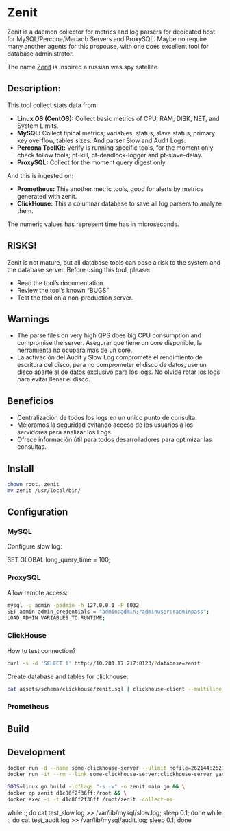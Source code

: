 # Zenit

Zenit is a daemon collector for metrics and log parsers for dedicated host for MySQL/Percona/Mariadb Servers and
ProxySQL. Maybe no require many another agents for this propouse, with one does excellent tool for database administrator.

The name [Zenit](https://en.wikipedia.org/wiki/Zenit_(satellite)) is inspired a russian was spy satellite.

## Description:

This tool collect stats data from:

- **Linux OS (CentOS):** Collect basic metrics of CPU, RAM, DISK, NET, and System Limits.
- **MySQL:** Collect tipical metrics; variables, status, slave status, primary key overflow, tables sizes. And parser Slow and Audit Logs.
- **Percona ToolKit:** Verify is running specific tools, for the moment only check follow tools; pt-kill, pt-deadlock-logger and pt-slave-delay.
- **ProxySQL:** Collect for the moment query digest only.

And this is ingested on:

- **Prometheus:** This another metric tools, good for alerts by metrics generated with zenit.
- **ClickHouse:** This a columnar database to save all log parsers to analyze them.

The numeric values has represent time has in microseconds.

## RISKS!

Zenit is not mature, but all database tools can pose a risk to the system and the database server.
Before using this tool, please:

- Read the tool’s documentation.
- Review the tool’s known “BUGS”
- Test the tool on a non-production server.

## Warnings

- The parse files on very high QPS does big CPU consumption and compromise the server.
Asegurar que tiene un core disponible, la herramienta no ocupará mas de un core.
- La activación del Audit y Slow Log compromete el rendimiento de escritura del disco,
para no comprometer el disco de datos, use un disco aparte al de datos exclusivo para
los logs. No olvide rotar los logs para evitar llenar el disco.

## Beneficios

- Centralización de todos los logs en un unico punto de consulta.
- Mejoramos la seguridad evitando acceso de los usuarios a los servidores para
analizar los Logs.
- Ofrece información útil para todos desarrolladores para optimizar las consultas.


## Install

```bash
chown root. zenit
mv zenit /usr/local/bin/
```

## Configuration

### MySQL

Configure slow log:

SET GLOBAL long_query_time = 100;

### ProxySQL

Allow remote access:

```bash
mysql -u admin -padmin -h 127.0.0.1 -P 6032
SET admin-admin_credentials = "admin:admin;radminuser:radminpass";
LOAD ADMIN VARIABLES TO RUNTIME;
```

### ClickHouse

How to test connection?

```bash
curl -s -d 'SELECT 1' http://10.201.17.217:8123/?database=zenit
```

Create database and tables for clickhouse:

```bash
cat assets/schema/clickhouse/zenit.sql | clickhouse-client --multiline
```

### Prometheus



## Build

## Development

```bash
docker run -d --name some-clickhouse-server --ulimit nofile=262144:262144 yandex/clickhouse-server
docker run -it --rm --link some-clickhouse-server:clickhouse-server yandex/clickhouse-client --host clickhouse-server

GOOS=linux go build -ldflags "-s -w" -o zenit main.go && \
docker cp zenit d1c86f2f36ff:/root && \
docker exec -i -t d1c86f2f36ff /root/zenit -collect-os
```

while :; do cat test_slow.log >> /var/lib/mysql/slow.log; sleep 0.1; done
while :; do cat test_audit.log >> /var/lib/mysql/audit.log; sleep 0.1; done
